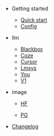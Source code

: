 - Getting started
  
  - [Quick start](quickstart.md)
  - [Config](config.md)

- llm
  
  - [Blackbox](blackbox.md)
  - [Coze](coze.md)
  - [Cursor](cursor.md)
  - [Lmsys](lmsys.md)
  - [You](you.md)
  - [V1](v1.md)

- image
  
  * [HF](hf.md)
  
  * [PG](pg.md)

- [Changelog](changelog.md)
